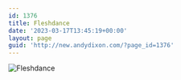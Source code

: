 ```yaml
---
id: 1376
title: Fleshdance
date: '2023-03-17T13:45:19+00:00'
layout: page
guid: 'http://new.andydixon.com/?page_id=1376'
---
```


![Fleshdance](https://i0.wp.com/assets.g8x2.ldn.idrivee2-23.com/posters/Fleshdance%2001.jpg?w=1200&ssl=1 "Fleshdance")